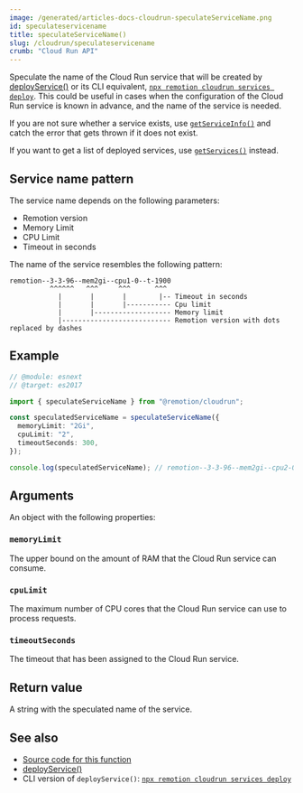 ```yaml
---
image: /generated/articles-docs-cloudrun-speculateServiceName.png
id: speculateservicename
title: speculateServiceName()
slug: /cloudrun/speculateservicename
crumb: "Cloud Run API"
---
```


Speculate the name of the Cloud Run service that will be created by [deployService()](/docs/cloudrun/deployservice) or its CLI equivalent, [`npx remotion cloudrun services deploy`](/docs/cloudrun/cli/services). This could be useful in cases when the configuration of the Cloud Run service is known in advance, and the name of the service is needed.

If you are not sure whether a service exists, use [`getServiceInfo()`](/docs/cloudrun/getserviceinfo) and catch the error that gets thrown if it does not exist.

If you want to get a list of deployed services, use [`getServices()`](/docs/cloudrun/getservices) instead.

## Service name pattern

The service name depends on the following parameters:

- Remotion version
- Memory Limit
- CPU Limit
- Timeout in seconds

The name of the service resembles the following pattern:

```
remotion--3-3-96--mem2gi--cpu1-0--t-1900
          ^^^^^^   ^^^     ^^^      ^^^
            |       |       |        |-- Timeout in seconds
            |       |       |----------- Cpu limit
            |       |------------------- Memory limit
            |--------------------------- Remotion version with dots replaced by dashes
```

## Example

```ts twoslash
// @module: esnext
// @target: es2017

import { speculateServiceName } from "@remotion/cloudrun";

const speculatedServiceName = speculateServiceName({
  memoryLimit: "2Gi",
  cpuLimit: "2",
  timeoutSeconds: 300,
});

console.log(speculatedServiceName); // remotion--3-3-96--mem2gi--cpu2-0--t-300
```

## Arguments

An object with the following properties:

### `memoryLimit`

The upper bound on the amount of RAM that the Cloud Run service can consume.

### `cpuLimit`

The maximum number of CPU cores that the Cloud Run service can use to process requests.

### `timeoutSeconds`

The timeout that has been assigned to the Cloud Run service.

## Return value

A string with the speculated name of the service.

## See also

- [Source code for this function](https://github.com/remotion-dev/remotion/blob/main/packages/cloudrun/src/api/speculate-service-name.ts)
- [deployService()](/docs/cloudrun/deployservice)
- CLI version of `deployService()`: [`npx remotion cloudrun services deploy`](/docs/cloudrun/cli/services#deploy)
